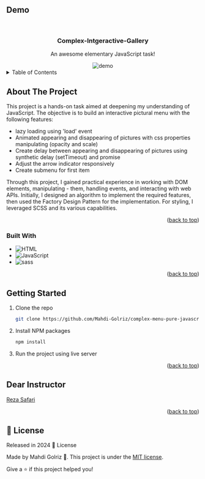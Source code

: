 <a id="readme-top"></a>

<!-- PROJECT Demo -->

## Demo<!-- Required -->

<br />
<div align="center">
  <h3 align="center">Complex-Intgeractive-Gallery</h3>
  <p align="center">
    An awesome elementary JavaScript task!
  </p>
  <img alt="demo" src='./Images/gif.gif' />
</div>

<!-- TABLE OF CONTENTS -->
<details>
  <summary>Table of Contents</summary>
  <ol>
    <li>
      <a href="#about-the-project">About The Project</a>
      <ul>
        <li><a href="#built-with">Built With</a></li>
      </ul>
    </li>
    <li>
      <a href="#getting-started">Getting Started</a>
    </li>
    <li><a href="#dear-instructor">Contributing</a></li>
    <li><a href="#license">License</a></li>
  </ol>
</details>

<!-- ABOUT THE PROJECT -->

## About The Project

This project is a hands-on task aimed at deepening my understanding of JavaScript. The objective is to build an interactive pictural menu with the following features:

- lazy loading using 'load' event
- Animated appearing and disappearing of pictures with css properties manipulating (opacity and scale)
- Create delay between appearing and disappearing of pictures using synthetic delay (setTimeout) and promise
- Adjust the arrow indicator responsively
- Create submenu for first item

Through this project, I gained practical experience in working with DOM elements, manipulating - them, handling events, and interacting with web APIs. Initially, I designed an algorithm to implement the required features, then used the Factory Design Pattern for the implementation. For styling, I leveraged SCSS and its various capabilities.

<p align="right">(<a href="#readme-top">back to top</a>)</p>

### Built With

- ![HTML][HTML.dev]
- ![JavaScript][JavaScript.js]
- ![sass][sass.css]
<p align="right">(<a href="#readme-top">back to top</a>)</p>

<!-- GETTING STARTED -->

## Getting Started

1. Clone the repo
   ```sh
   git clone https://github.com/Mahdi-Golriz/complex-menu-pure-javascript.git
   ```
2. Install NPM packages
   ```sh
   npm install
   ```
3. Run the project using live server
<p align="right">(<a href="#readme-top">back to top</a>)</p>

## Dear Instructor

<a href="https://github.com/MRezaSafari">
  Reza Safari
</a>
<p align="right">(<a href="#readme-top">back to top</a>)</p>

## :closed_book: License

Released in 2024 :closed_book: License

Made by Mahdi Golriz 🚀.
This project is under the [MIT license](https://opensource.org/licenses/MIT).

Give a ⭐️ if this project helped you!

<!-- MARKDOWN LINKS & IMAGES -->
<!-- https://www.markdownguide.org/basic-syntax/#reference-style-links -->

[HTML.dev]: https://img.shields.io/badge/HTML5-E34F26?style=for-the-badge&logo=html5&logoColor=white
[JavaScript.js]: https://img.shields.io/badge/JavaScript-323330?style=for-the-badge&logo=javascript&logoColor=F7DF1E
[sass.css]: https://img.shields.io/badge/Sass-CC6699?style=for-the-badge&logo=sass&logoColor=white
